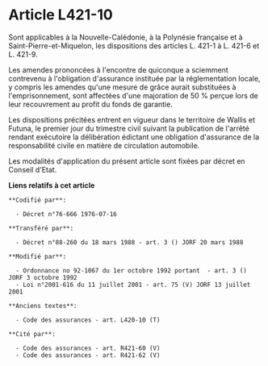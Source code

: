 # Article L421-10

Sont applicables à la Nouvelle-Calédonie, à la Polynésie française et à Saint-Pierre-et-Miquelon, les dispositions des
articles L. 421-1 à L. 421-6 et L. 421-9.

Les amendes prononcées à l'encontre de quiconque a sciemment contrevenu à l'obligation d'assurance instituée par la
réglementation locale, y compris les amendes qu'une mesure de grâce aurait substituées à l'emprisonnement, sont affectées
d'une majoration de 50 % perçue lors de leur recouvrement au profit du fonds de garantie.

Les dispositions précitées entrent en vigueur dans le territoire de Wallis et Futuna, le premier jour du trimestre civil
suivant la publication de l'arrêté rendant exécutoire la délibération édictant une obligation d'assurance de la
responsabilité civile en matière de circulation automobile.

Les modalités d'application du présent article sont fixées par décret en Conseil d'Etat.

**Liens relatifs à cet article**

	**Codifié par**:

	  - Décret n°76-666 1976-07-16

	**Transféré par**:

	  - Décret n°88-260 du 18 mars 1988 - art. 3 () JORF 20 mars 1988

	**Modifié par**:

	  - Ordonnance no 92-1067 du 1er octobre 1992 portant  - art. 3 () JORF 3 octobre 1992
	  - Loi n°2001-616 du 11 juillet 2001 - art. 75 (V) JORF 13 juillet 2001

	**Anciens textes**:

	  - Code des assurances - art. L420-10 (T)

	**Cité par**:

	  - Code des assurances - art. R421-60 (V)
	  - Code des assurances - art. R421-62 (V)
